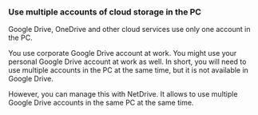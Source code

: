 ### Use multiple accounts of cloud storage in the PC

Google Drive, OneDrive and other cloud services use only one account in the PC.

You use corporate Google Drive account at work.  You might use your personal Google Drive account at work as well.  In short, you will need to use multiple accounts in the PC at the same time, but it is not available in Google Drive.

However, you can manage this with NetDrive.  It allows to use multiple Google Drive accounts in the same PC at the same time. 
 
